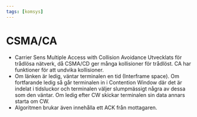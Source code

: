 ```yaml
---
tags: [komsys]
---
```

# CSMA/CA
- Carrier Sens Multiple Access with Collision Avoidance
Utvecklats för trådlösa nätverk, då CSMA/CD ger många kollisioner för trådlöst. CA har funktioner för att undvika kollisioner. 
- Om länken är ledig, väntar terminalen en tid  (Interframe space). Om fortfarande ledig så går terminalen in i Contention Window där det är indelat i tidsluckor och terminalen väljer slumpmässigt några av dessa som den väntar. Om ledig efter CW skickar terminalen sin data annars starta om CW. 
- Algoritmen brukar även innehålla ett ACK från mottagaren.